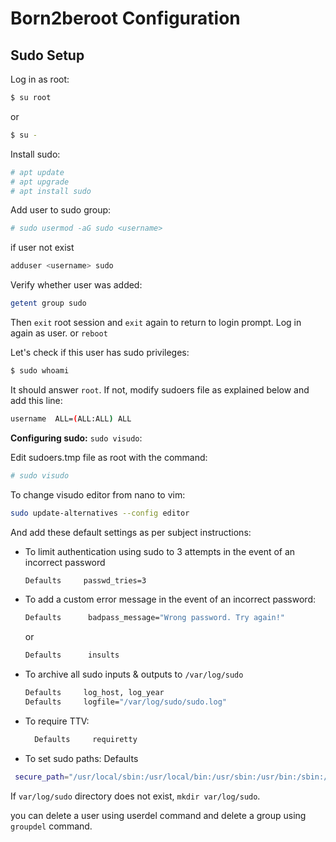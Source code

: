 # Born2beroot Configuration

## Sudo Setup

Log in as root:
```bash
$ su root
```
or
```bash
$ su -
```

Install sudo:
```bash
# apt update
# apt upgrade
# apt install sudo
```

Add user to sudo group:
```bash
# sudo usermod -aG sudo <username>
```
if user not exist
```bash
adduser <username> sudo
```
Verify whether user was added:
```bash
getent group sudo
```

Then ```exit``` root session and ```exit``` again to return to login prompt. Log in again as user. or `reboot`

Let's check if this user has sudo privileges:
```bash
$ sudo whoami
```
It should answer ```root```. If not, modify sudoers file as explained below and add this line:
```bash
username  ALL=(ALL:ALL) ALL
```
**Configuring sudo:** `sudo visudo`:

Edit sudoers.tmp file as root with the command:
```bash
# sudo visudo
```
To change visudo editor from nano to vim:
```bash
sudo update-alternatives --config editor
```
And add these default settings as per subject instructions:
- To limit authentication using sudo to 3 attempts in the event of an incorrect password
  ```bash
  Defaults     passwd_tries=3
  ```
- To add a custom error message in the event of an incorrect password:
  ```bash
  Defaults      badpass_message="Wrong password. Try again!"
  ```
  or
    ```bash
    Defaults      insults
    ```
- To archive all sudo inputs & outputs to `/var/log/sudo`
  ```bash
  Defaults     log_host, log_year
  Defaults     logfile="/var/log/sudo/sudo.log"
  ```
- To require TTV:
  ```bash
    Defaults     requiretty
  ```
- To set sudo paths: Defaults
 ```bash
  secure_path="/usr/local/sbin:/usr/local/bin:/usr/sbin:/usr/bin:/sbin:/bin:/snap/bin"
 ```
If ```var/log/sudo``` directory does not exist, ```mkdir var/log/sudo```.
 
you can delete a user using userdel command and delete a group using `groupdel` command.
